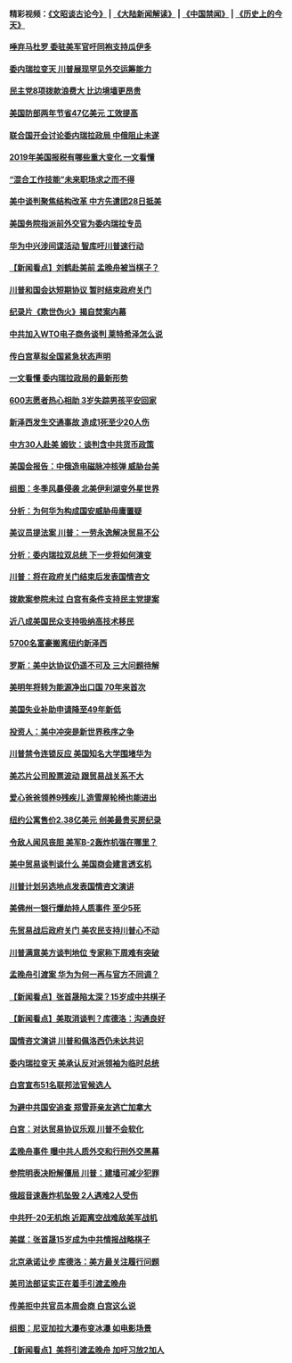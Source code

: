 #### 精彩视频：[《文昭谈古论今》](https://github.com/gfw-breaker/wenzhao/blob/master/README.md?t=01270330) | [《大陆新闻解读》](https://github.com/gfw-breaker/ntdtv-comedy/blob/master/README.md?t=01270330) | [《中国禁闻》](https://github.com/gfw-breaker/ntdtv-news/blob/master/README.md?t=01270330) | [《历史上的今天》](https://github.com/gfw-breaker/today-in-history/blob/master/README.md?t=01270330) 

#### [唾弃马杜罗 委驻美军官吁同袍支持瓜伊多](../pages/nsc412/n11004923.md?t=01270330) 

#### [委内瑞拉变天 川普展现罕见外交运筹能力](../pages/nsc412/n11004848.md?t=01270330) 

#### [民主党8项拨款浪费大 比边境墙更昂贵](../pages/nsc412/n11004806.md?t=01270330) 

#### [美国防部两年节省47亿美元 工效提高](../pages/nsc412/n11004731.md?t=01270330) 

#### [联合国开会讨论委内瑞拉政局 中俄阻止未遂](../pages/nsc412/n11004660.md?t=01270330) 

#### [2019年美国报税有哪些重大变化 一文看懂](../pages/nsc412/n11004533.md?t=01270330) 

#### [“混合工作技能”未来职场求之而不得](../pages/nsc412/n11002310.md?t=01270330) 

#### [美中谈判聚焦结构改革 中方先遣团28日抵美](../pages/nsc412/n11003280.md?t=01270330) 

#### [美国务院指派前外交官为委内瑞拉专员](../pages/nsc412/n11002915.md?t=01270330) 

#### [华为中兴涉间谍活动 智库吁川普速行动](../pages/nsc412/n11002224.md?t=01270330) 

#### [【新闻看点】刘鹤赴美前 孟晚舟被当棋子？](../pages/nsc412/n11002303.md?t=01270330) 

#### [川普和国会达短期协议 暂时结束政府关门](../pages/nsc412/n11002604.md?t=01270330) 

#### [纪录片《欺世伪火》揭自焚案内幕](../pages/nsc412/n11002664.md?t=01270330) 

#### [中共加入WTO电子商务谈判 莱特希泽怎么说](../pages/nsc412/n11002384.md?t=01270330) 

#### [传白宫草拟全国紧急状态声明](../pages/nsc412/n11002553.md?t=01270330) 

#### [一文看懂 委内瑞拉政局的最新形势](../pages/nsc412/n11002529.md?t=01270330) 

#### [600志愿者热心相助 3岁失踪男孩平安回家](../pages/nsc412/n11001829.md?t=01270330) 

#### [新泽西发生交通事故 造成1死至少20人伤](../pages/nsc412/n11001578.md?t=01270330) 

#### [中方30人赴美 姆钦：谈判含中共货币政策](../pages/nsc412/n11000480.md?t=01270330) 

#### [美国会报告：中俄造电磁脉冲核弹 威胁台美](../pages/nsc412/n11001011.md?t=01270330) 

#### [组图：冬季风暴侵袭 北美伊利湖变外星世界](../pages/nsc412/n11000660.md?t=01270330) 

#### [分析：为何华为构成国安威胁毋庸置疑](../pages/nsc412/n10999862.md?t=01270330) 

#### [美议员提法案 川普：一劳永逸解决贸易不公](../pages/nsc412/n11000269.md?t=01270330) 

#### [分析：委内瑞拉双总统 下一步将如何演变](../pages/nsc412/n10999629.md?t=01270330) 

#### [川普：将在政府关门结束后发表国情咨文](../pages/nsc412/n11000030.md?t=01270330) 

#### [拨款案参院未过 白宫有条件支持民主党提案](../pages/nsc412/n10999946.md?t=01270330) 

#### [近八成美国民众支持吸纳高技术移民](../pages/nsc412/n10999709.md?t=01270330) 

#### [5700名富豪搬离纽约新泽西](../pages/nsc412/n10999915.md?t=01270330) 

#### [罗斯：美中达协议仍遥不可及 三大问题待解](../pages/nsc412/n10999637.md?t=01270330) 

#### [美明年将转为能源净出口国 70年来首次](../pages/nsc412/n10999710.md?t=01270330) 

#### [美国失业补助申请降至49年新低](../pages/nsc412/n10999698.md?t=01270330) 

#### [投资人：美中冲突是新世界秩序之争](../pages/nsc412/n10999607.md?t=01270330) 

#### [川普禁令连锁反应 美国知名大学围堵华为](../pages/nsc412/n10999500.md?t=01270330) 

#### [美芯片公司股票波动 跟贸易战关系不大](../pages/nsc412/n10999476.md?t=01270330) 

#### [爱心爸爸领养9残疾儿 造雪屋轮椅也能进出](../pages/nsc412/n10999179.md?t=01270330) 

#### [纽约公寓售价2.38亿美元 创美最贵买房纪录](../pages/nsc412/n10998973.md?t=01270330) 

#### [令敌人闻风丧胆 美军B-2轰炸机强在哪里？](../pages/nsc412/n10998237.md?t=01270330) 

#### [美中贸易谈判谈什么 美国商会建言透玄机](../pages/nsc412/n10997587.md?t=01270330) 

#### [川普计划另选地点发表国情咨文演讲](../pages/nsc412/n10997316.md?t=01270330) 

#### [美佛州一银行爆劫持人质事件 至少5死](../pages/nsc412/n10997282.md?t=01270330) 

#### [先贸易战后政府关门 美农民支持川普心不动](../pages/nsc412/n10997328.md?t=01270330) 

#### [川普满意美方谈判地位 专家称下周难有突破](../pages/nsc412/n10997361.md?t=01270330) 

#### [孟晚舟引渡案 华为为何一再与官方不同调？](../pages/nsc412/n10996914.md?t=01270330) 

#### [【新闻看点】张首晟陷太深？15岁成中共棋子](../pages/nsc412/n10997054.md?t=01270330) 

#### [【新闻看点】美取消谈判？库德洛：沟通良好](../pages/nsc412/n10997053.md?t=01270330) 

#### [国情咨文演讲 川普和佩洛西仍未达共识](../pages/nsc412/n10997243.md?t=01270330) 

#### [委内瑞拉变天 美承认反对派领袖为临时总统](../pages/nsc412/n10997224.md?t=01270330) 

#### [白宫宣布51名联邦法官候选人](../pages/nsc412/n10997228.md?t=01270330) 

#### [为避中共国安追查 郑雪菲亲友逃亡加拿大](../pages/nsc412/n10997240.md?t=01270330) 

#### [白宫：对达贸易协议乐观 川普不会软化](../pages/nsc412/n10997065.md?t=01270330) 

#### [孟晚舟事件 曝中共人质外交和行刑外交黑幕](../pages/nsc412/n10996956.md?t=01270330) 

#### [参院明表决盼解僵局 川普：建墙可减少犯罪](../pages/nsc412/n10996879.md?t=01270330) 

#### [俄超音速轰炸机坠毁 2人遇难2人受伤](../pages/nsc412/n10996464.md?t=01270330) 

#### [中共歼-20无机炮 近距离空战难敌美军战机](../pages/nsc412/n10996027.md?t=01270330) 

#### [美媒：张首晟15岁成为中共情报战略棋子](../pages/nsc412/n10995635.md?t=01270330) 

#### [北京承诺让步 库德洛：美方最关注履行问题](../pages/nsc412/n10995077.md?t=01270330) 

#### [美司法部证实正在着手引渡孟晚舟](../pages/nsc412/n10994658.md?t=01270330) 

#### [传美拒中共官员本周会商 白宫这么说](../pages/nsc412/n10994793.md?t=01270330) 

#### [组图：尼亚加拉大瀑布变冰瀑 如电影场景](../pages/nsc412/n10994753.md?t=01270330) 

#### [【新闻看点】美将引渡孟晚舟 加吁习放2加人](../pages/nsc412/n10994437.md?t=01270330) 

